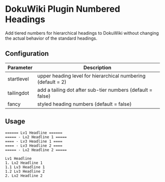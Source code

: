 # DokuWiki Plugin Numbered Headings

Add tiered numbers for hierarchical headings to DokuWiki without changing 
the actual behavior of the standard headings.

## Configuration

| Parameter  | Description                                                   |
| ---------- | ------------------------------------------------------------- |
| startlevel | upper heading level for hierarchical numbering (default = 2)  |
| tailingdot | add a tailing dot after sub-tier numbers (default = false)    |
| fancy      | styled heading numbers (default = false)                      |


## Usage

    ====== Lv1 Headline ======
    ===== - Lv2 Headline 1 =====
    ==== - Lv3 Headline 1 ====
    ==== - Lv3 Headline 2 ====
    ===== - Lv2 Headline 2 =====

    Lv1 Headline
    1. Lv2 Headline 1
    1.1 Lv3 Headline 1
    1.2 Lv3 Headline 2
    2. Lv2 Headline 2


